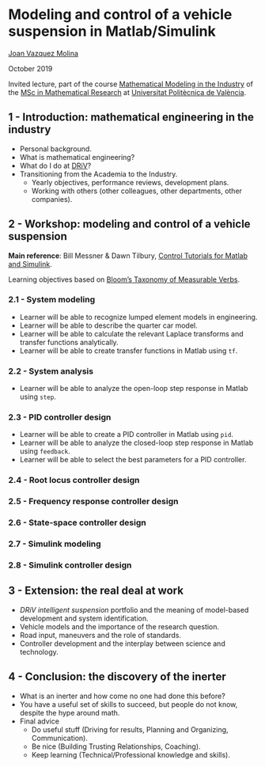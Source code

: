# Modeling and control of a vehicle suspension in Matlab/Simulink

[Joan Vazquez Molina](http://www.linkedin.com/in/joanvazquez)

October 2019

Invited lecture, part of the course [Mathematical Modeling in the Industry](https://www.upv.es/pls/oalu/sic_asi.Busca_Asi?p_codi=33202&p_caca=2017&P_IDIOMA=c&p_vista=MSE&p_tit=2199) of the [MSc in Mathematical Research](http://www.investmat.org/) at [Universitat Politècnica de València](http://www.upv.es/).


## 1 - Introduction: mathematical engineering in the industry
  * Personal background.
  * What is mathematical engineering?
  * What do I do at [DRiV](https://www.driv.com/)?
  * Transitioning from the Academia to the Industry.
     * Yearly objectives, performance reviews, development plans.
     * Working with others (other colleagues, other departments, other companies).
    
## 2 - Workshop: modeling and control of a vehicle suspension

**Main reference**: Bill Messner & Dawn Tilbury, [Control Tutorials for Matlab and Simulink](http://ctms.engin.umich.edu/CTMS/index.php?example=Suspension&section=SystemModeling).

Learning objectives based on [Bloom’s Taxonomy of Measurable Verbs](aux/BloomTaxonomy.pdf).
  
### 2.1 - System modeling
  * Learner will be able to recognize lumped element models in engineering.
  * Learner will be able to describe the quarter car model.
  * Learner will be able to calculate the relevant Laplace transforms and transfer functions analytically.
  * Learner will be able to create transfer functions in Matlab using `tf`.

### 2.2 - System analysis
  * Learner will be able to analyze the open-loop step response in Matlab using `step`.

### 2.3 - PID controller design
  * Learner will be able to create a PID controller in Matlab using `pid`.
  * Learner will be able to analyze the closed-loop step response in Matlab using `feedback`.
  * Learner will be able to select the best parameters for a PID controller.
  
### 2.4 - Root locus controller design

### 2.5 - Frequency response controller design

### 2.6 - State-space controller design

### 2.7 - Simulink modeling

### 2.8 - Simulink controller design

## 3 - Extension: the real deal at work
  * *DRiV intelligent suspension* portfolio and the meaning of model-based development and system identification.
  * Vehicle models and the importance of the research question.
  * Road input, maneuvers and the role of standards.
  * Controller development and the interplay between science and technology.

## 4 - Conclusion: the discovery of the inerter
  * What is an inerter and how come no one had done this before?
  * You have a useful set of skills to succeed, but people do not know, despite the hype around math.
  * Final advice
    * Do useful stuff (Driving for results, Planning and Organizing, Communication).
    * Be nice (Building Trusting Relationships, Coaching).
    * Keep learning (Technical/Professional knowledge and skills).
